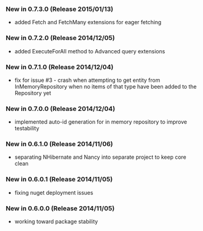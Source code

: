 ### New in 0.7.3.0 (Release 2015/01/13)
* added Fetch and FetchMany extensions for eager fetching

### New in 0.7.2.0 (Release 2014/12/05)
* added ExecuteForAll method to Advanced query extensions

### New in 0.7.1.0 (Release 2014/12/04)
* fix for issue #3 - crash when attempting to get entity from InMemoryRepository when no items of that type have been added to the Repository yet

### New in 0.7.0.0 (Release 2014/12/04)
* implemented auto-id generation for in memory repository to improve testability

### New in 0.6.1.0 (Release 2014/11/06)
* separating NHibernate and Nancy into separate project to keep core clean

### New in 0.6.0.1 (Release 2014/11/05)
* fixing nuget deployment issues

### New in 0.6.0.0 (Release 2014/11/05)
* working toward package stability
